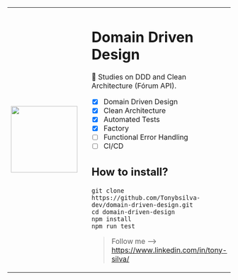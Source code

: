 <center>
 <table>
  <tr>
    <td width="200"><img src="https://i.imgur.com/W2gg0sL.png" width="150" height="150"></td>
    <td>

# Domain Driven Design

📝 Studies on DDD and Clean Architecture (Fórum API).

- [x] Domain Driven Design
- [x] Clean Architecture
- [x] Automated Tests
- [x] Factory
- [ ] Functional Error Handling
- [ ] CI/CD

## How to install?

```
git clone https://github.com/Tonybsilva-dev/domain-driven-design.git
cd domain-driven-design
npm install
npm run test
```

> Follow me --> <https://www.linkedin.com/in/tony-silva/>
  </td>
  </tr>
<table>
</center>
